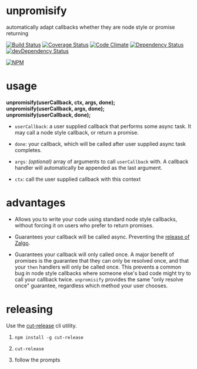 # unpromisify

automatically adapt callbacks whether they are node style or promise returning

[![Build Status](https://travis-ci.org/jamestalmage/unpromisify.svg)](https://travis-ci.org/jamestalmage/unpromisify)
[![Coverage Status](https://coveralls.io/repos/jamestalmage/unpromisify/badge.svg)](https://coveralls.io/r/jamestalmage/unpromisify)
[![Code Climate](https://codeclimate.com/github/jamestalmage/unpromisify/badges/gpa.svg)](https://codeclimate.com/github/jamestalmage/unpromisify)
[![Dependency Status](https://david-dm.org/jamestalmage/unpromisify.svg)](https://david-dm.org/jamestalmage/unpromisify)
[![devDependency Status](https://david-dm.org/jamestalmage/unpromisify/dev-status.svg)](https://david-dm.org/jamestalmage/unpromisify#info=devDependencies)

[![NPM](https://nodei.co/npm/unpromisify.png)](https://www.npmjs.com/package/unpromisify/)

# usage

**unpromisify(userCallback, ctx, args, done);**  
**unpromisify(userCallback, args, done);**  
**unpromisify(userCallback, done);**  

  * `userCallback`: a user supplied callback that performs some async task.  It may call a node style callback, 
        or return a promise.
                    
  * `done`: your callback, which will be called after user supplied async task completes.
  
  * `args`: *(optional)* array of arguments to call `userCallback` with. A callback handler will automatically be
        appended as the last argument.
  
  * `ctx`: call the user supplied callback with this context
  
# advantages

  * Allows you to write your code using standard node style callbacks, without forcing it on users who prefer
    to return promises.
    
  * Guarantees your callback will be called async. Preventing the 
    [release of Zalgo](http://blog.izs.me/post/59142742143/designing-apis-for-asynchrony).  

  * Guarantees your callback will only called once. A major benefit of promises is the guarantee that they can only 
    be resolved once, and that your `then` handlers will only be called once. This prevents a common bug in node 
    style callbacks where someone else's bad code might try to call your callback twice.
    `unpromisify` provides the same "only resolve once" guarantee, regardless which method your user chooses.

# releasing
  
Use the [cut-release](https://www.npmjs.com/package/cut-release) cli utility.
   
  1. `npm install -g cut-release`
  
  2. `cut-release`
  
  3. follow the prompts
  